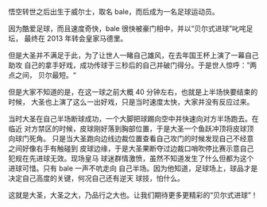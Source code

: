悟空转世之后出生于威尔士，取名 bale，而后成为一名足球运动员。

因为酷爱足球，而且速度奇快，bale 很快被豪门相中，并以“贝尔式进球”叱咤足坛，
最终在 2013 年转会皇家马德里。

但是大圣并不满足于此，为了让世人一睹自己雄风，在去年国王杯上演了一幕自己助攻
自己的拿手好戏，成功传球于三秒后的自己并破门得分。于是世人惊呼：”两点之间，
贝尔最短。“

但是大家不知道的是，在这一球之前大概 40 分钟左右，也就是上半场快要结束的时候，
大圣也上演了这么一出好戏，只是当时速度太快，大家并没有反应过来。

当时大圣在自己半场断球成功，一个大脚把球踢向空中并快速向对方半场跑去。在临近
对方禁区的时候，皮球刚好落到胸部位置，于是大圣一个鱼跃冲顶将皮球顶向球门死角。
只是当大圣跑向边线边裁位置查看自己攻门的时候发现自己不经意之间好像右手有触碰到
皮球边缘，于是大圣果断夺过边裁口哨吹停比赛示意自己犯规在先进球无效。现场皇马
球迷群情激愤，虽然不知道发生了什么但都为这个进球可惜。只有 bale 一声不吭走向
自己半场。因为他知道，足球场上，球品才是决定自己高度的关键，何况自己还有逆天
球技，怕什么。

这就是大圣，大圣之大，乃品行之大也。让我们期待更多更精彩的“贝尔式进球”！